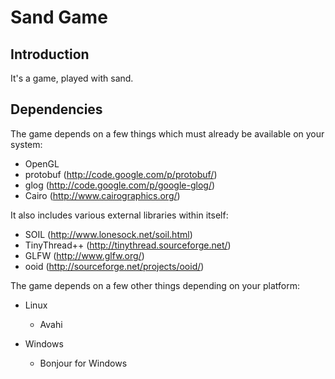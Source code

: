 Sand Game
=========

Introduction
------------

It's a game, played with sand.

Dependencies
------------

The game depends on a few things which must already be available on your system:

* OpenGL
* protobuf (http://code.google.com/p/protobuf/)
* glog (http://code.google.com/p/google-glog/)
* Cairo (http://www.cairographics.org/)

It also includes various external libraries within itself:

* SOIL (http://www.lonesock.net/soil.html)
* TinyThread++ (http://tinythread.sourceforge.net/)
* GLFW (http://www.glfw.org/)
* ooid (http://sourceforge.net/projects/ooid/)

The game depends on a few other things depending on your platform:

* Linux
    * Avahi

* Windows
    * Bonjour for Windows
